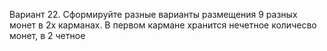 Вариант 22. Сформируйте разные варианты размещения 9 разных монет в 2х карманах.
В первом кармане хранится нечетное количесво монет, в 2 четное
